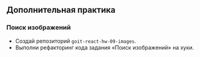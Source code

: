 ## Дополнительная практика

### Поиск изображений

- Создай репозиторий `goit-react-hw-09-images`.
- Выполни рефакторинг кода задания «Поиск изображений» на хуки.